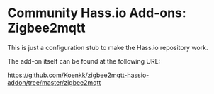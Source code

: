 # Community Hass.io Add-ons: Zigbee2mqtt

This is just a configuration stub to make the Hass.io repository work.

The add-on itself can be found at the following URL:

<https://github.com/Koenkk/zigbee2mqtt-hassio-addon/tree/master/zigbee2mqtt>
